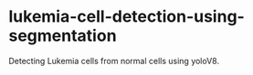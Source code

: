 # lukemia-cell-detection-using-segmentation
Detecting Lukemia cells from normal cells using yoloV8.
